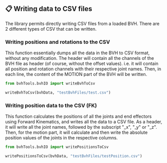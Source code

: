 ## 📋 Writing data to CSV files <!-- {docsify-ignore} -->
The library permits directly writing CSV files from a loaded BVH. There are 2 different types of CSV that can be written.

### Writing positions and rotations to the CSV
This function essentially dumps all the data in the BVH to CSV format, without any modification. The header will contain all the channels of the BVH file as header (of course, without the offset values). i.e. it will contain all position and rotation channels with their respective joint names. Then, in each line, the content of the MOTION part of the BVH will be written.

```python
from bvhTools.bvhIO import writeBvhToCsv

writeBvhToCsv(bvhData, "testBvhFiles/test.csv")
```

### Writing position data to the CSV (FK)
This function calculates the positions of all the joints and end effectors using Forward Kinematics, and writes all the data to a CSV file. As a header, it will write all the joint names, followed by the subscript "_x", "_y" or "_z". Then, for the motion part, it will calculate and then write the absolute position values of the joints in the respective columns.

```python
from bvhTools.bvhIO import writePositionsToCsv

writePositionsToCsv(bvhData, "testBvhFiles/testPosition.csv")
``` 